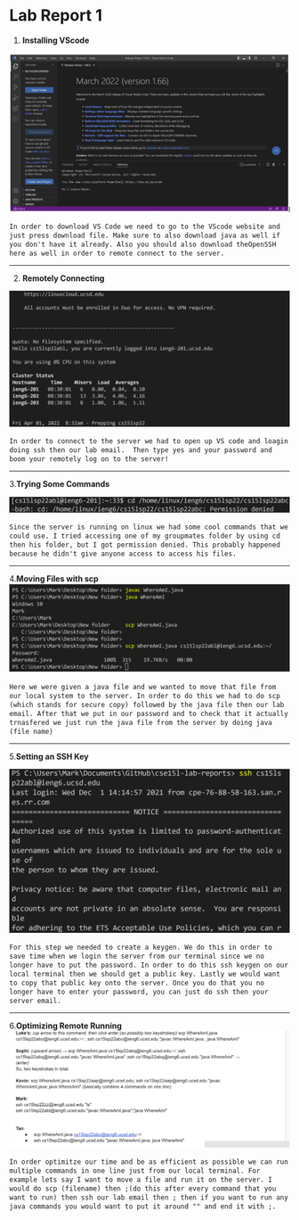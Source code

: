 # Lab Report 1

1. **Installing VScode**

![Image](1.png)

```
In order to download VS Code we need to go to the VScode website and just press download file. Make sure to also download java as well if you don't have it already. Also you should also download theOpenSSH here as well in order to remote connect to the server.
```
---
2. **Remotely Connecting**

![Image](2.png)
```
In order to connect to the server we had to open up VS code and loagin doing ssh then our lab email.  Then type yes and your password and boom your remotely log on to the server!
```
---
3.**Trying Some Commands**

![Image](3.png)
```
Since the server is running on linux we had some cool commands that we could use. I tried accessing one of my groupmates folder by using cd then his folder, but I got permission denied. This probably happened because he didn't give anyone access to access his files.
```
---
4.**Moving Files with scp**
![Image](4.png)
```
Here we were given a java file and we wanted to move that file from our local system to the server. In order to do this we had to do scp (which stands for secure copy) followed by the java file then our lab email. After that we put in our password and to check that it actually trnasfered we just run the java file from the server by doing java (file name)
```
---
5.**Setting an SSH Key**

![Image](5.png)
```
For this step we needed to create a keygen. We do this in order to save time when we login the server from our terminal since we no longer have to put the password. In order to do this ssh keygen on our local terminal then we should get a public key. Lastly we would want to copy that public key onto the server. Once you do that you no longer have to enter your password, you can just do ssh then your server email.
```

---
6.**Optimizing Remote Running**
![Image](6.png)
```
In order optimitze our time and be as efficient as possible we can run multiple commands in one line just from our local terminal. For example lets say I want to move a file and run it on the server. I would do scp (filename) then ;(do this after every command that you want to run) then ssh our lab email then ; then if you want to run any java commands you would want to put it around "" and end it with ;.
```






